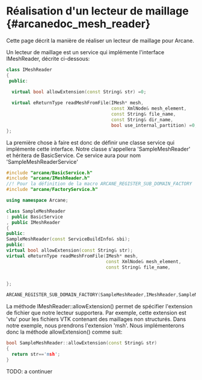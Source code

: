 ﻿# Réalisation d'un lecteur de maillage {#arcanedoc_mesh_reader}

Cette page décrit la manière de réaliser un lecteur de maillage pour Arcane.

Un lecteur de maillage est un service qui implémente l'interface IMeshReader, décrite ci-dessous:

```cpp
class IMeshReader
{
 public:

  virtual bool allowExtension(const String& str) =0;
 
  virtual eReturnType readMeshFromFile(IMesh* mesh,
                                       const XmlNode& mesh_element,
                                       const String& file_name,
                                       const String& dir_name,
                                       bool use_internal_partition) =0;
};
```

La première chose à faire est donc de définir une classe service qui implémente cette interface. Notre classe s'appellera
'SampleMeshReader' et héritera de BasicService. Ce service aura pour nom 'SampleMeshReaderService'

```cpp
#include "arcane/BasicService.h"
#include "arcane/IMeshReader.h"
//! Pour la définition de la macro ARCANE_REGISTER_SUB_DOMAIN_FACTORY
#include "arcane/FactoryService.h"

using namespace Arcane;

class SampleMeshReader
: public BasicService
, public IMeshReader
{
public:
SampleMeshReader(const ServiceBuildInfo& sbi);
public:
virtual bool allowExtension(const String& str);
virtual eReturnType readMeshFromFile(IMesh* mesh,
                                     const XmlNode& mesh_element,
                                     const String& file_name,
																		 const String& dir_name,
																		 bool use_internal_partition);
};

ARCANE_REGISTER_SUB_DOMAIN_FACTORY(SampleMeshReader,IMeshReader,SampleMeshReaderService);
```

La méthode IMeshReader::allowExtension() permet de spécifier l'extension de fichier que notre
lecteur supportera. Par exemple, cette extension est 'vtu' pour les fichiers VTK contenant
des maillages non structurés. Dans notre exemple, nous prendrons l'extension 'msh'. Nous
implémenterons donc la méthode allowExtension() comme suit:

```cpp
bool SampleMeshReader::allowExtension(const String& str)
{
  return str=='msh';
}
```

TODO: a continuer
